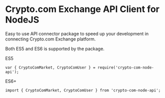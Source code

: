 # Crypto.com Exchange API Client for NodeJS
Easy to use API connector package to speed up your development in connecting Crypto.com Exchange platform.

Both ES5 and ES6 is supported by the package.

ES5
```
var { CryptoComMarket, CryptoComUser } = require('crypto-com-node-api');
```
ES6+
```
import { CryptoComMarket, CryptoComUser } from 'crypto-com-node-api';
````
